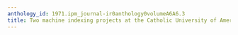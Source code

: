 ```yaml
---
anthology_id: 1971.ipm_journal-ir0anthology0volumeA6A6.3
title: Two machine indexing projects at the Catholic University of America
---
```

